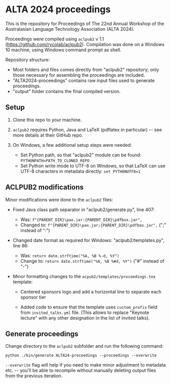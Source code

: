 # ALTA 2024 proceedings

This is the repository for Proceedings of The 22nd Annual Workshop of the 
Australasian Language Technology Association (ALTA 2024).

Proceedings were compiled using `aclpub2` v 1.1 
(https://github.com/rycolab/aclpub2). Compilation was done on a Windows 10
machine, using Windows command prompt as shell.

Repository structure:

+ Most folders and files comes directly from "aclpub2" repository; only those 
  necessary for assembling the proceedings are included.
+ "ALTA2024-proceedings" contains raw input files used to generate proceedings.
+ "output" folder contains the final compiled version.

## Setup

1. Clone this repo to your machine.
2. `aclpub2` requires Python, Java and LaTeX (pdflatex in particular) -- see 
	more details at their GitHub repo. 

3. On Windows, a few additional setup steps were needed: 

	+ Set Python path, so that "aclpub2" module can be found: 
		`PYTHONPATH=PATH_TO_CLONED_REPO`
	+ Set Python write mode to UTF-8 on Windows, so that LaTeX can use UTF-8 
		characters in metadata directly: `set PYTHONUTF8=1`
		
## ACLPUB2 modifications

Minor modifications were done to the `aclpub2` files:

+ Fixed Java class path separator in "aclpub2/generate.py", line 407: 
	+ Was: `f"{PARENT_DIR}\pax.jar:{PARENT_DIR}\pdfbox.jar",`
	+ Changed to: `f"{PARENT_DIR}\pax.jar;{PARENT_DIR}\pdfbox.jar",` 
		(";" instead of ":")
		
+ Changed date format as required for Windows: "aclpub2/templates.py", line
	86:
	+  Was: `return date.strftime("%A, %B %-d, %Y")`
	+ Change to: `return date.strftime("%A, %B %#d, %Y")` ("#" instead of 
		"-")
		
+ Minor formatting changes to the `acpub2/templates/proceedings.tex`
template:

	+ Centered sponsors logo and add a horizontal line to separate each sponsor 
	  tier

	+ Added code to ensure that the template uses `custom_prefix` field from 
	`invited_talks.yml` file. (This allows to replace "Keynote lecture" with any 
	other designation in the list of invited talks). 

## Generate proceedings

Change directory to the `aclpub2` subfolder and run the following command:

`python ./bin/generate ALTA24-proceedings --proceedings --overwrite`

`--overwrite` flag will help if you need to make minor adjustment to metadata 
etc. -- you'll be able to recompile without manually deleting output files from 
the previous iteration.


